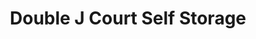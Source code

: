 ---
title: "Double J Court Self Storage"
url: /wickenburg/double-j-court-self-storage-us-60/
shop: storage rental
---